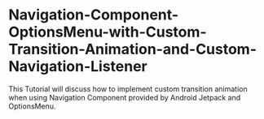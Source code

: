 # Navigation-Component-OptionsMenu-with-Custom-Transition-Animation-and-Custom-Navigation-Listener
This Tutorial will discuss how to implement custom transition animation when using Navigation Component provided by Android Jetpack and OptionsMenu.
